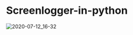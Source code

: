 # Screenlogger-in-python
![2020-07-12_16-32](https://user-images.githubusercontent.com/67514416/87255061-d901d500-c45d-11ea-800b-bbddf7869965.png)
